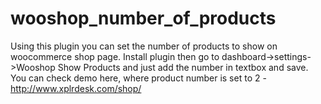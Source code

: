 # wooshop_number_of_products
Using this plugin you can set the number of products to show on woocommerce shop page. Install plugin then go to dashboard->settings->Wooshop Show Products  and just add the number in textbox and save. 
 You can check demo here, where product number is set to 2 - http://www.xplrdesk.com/shop/
